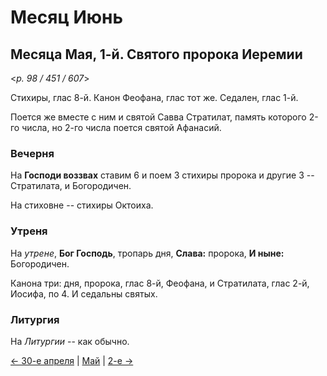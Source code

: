 
# Месяц Июнь

## Месяца Мая, 1-й. Святого пророка Иеремии  

<*p. 98 / 451 / 607*>

Стихиры, глас 8-й. Канон Феофана, глас тот же. Седален, глас 1-й. 

Поется же вместе с ним и святой Савва Стратилат, память которого 2-го числа, но 2-го числа поется 
святой Афанасий.  

### Вечерня

На **Господи воззвах** ставим 6 и поем 3 стихиры пророка и другие 3 -- Стратилата, и Богородичен. 

На стиховне -- стихиры Октоиха. 

### Утреня

На *утрене*, **Бог Господь**, тропарь дня, **Слава:** пророка, **И ныне:** Богородичен. 

Канона три: дня, пророка, глас 8-й, Феофана, и Стратилата, глас 2-й, Иосифа, по 4. 
И седальны святых. 

### Литургия

На *Литургии* -- как обычно.

[← 30-е апреля](../04_april/04_30_EUR.ru.md) | [Май](README.md#1-й) | [2-е →](05_02_EUR.ru.md)

